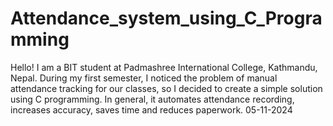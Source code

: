 # Attendance_system_using_C_Programming
Hello! I am a BIT student at Padmashree International College, Kathmandu, Nepal. During my first semester, I noticed the problem of manual attendance tracking for our classes, so I decided to create a simple solution using C programming. In general, it automates attendance recording, increases accuracy, saves time and reduces paperwork.  05-11-2024
